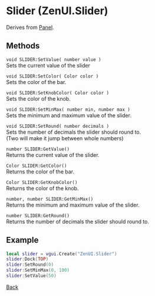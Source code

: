 # Slider (ZenUI.Slider)
Derives from [Panel](https://wiki.facepunch.com/gmod/Panel).

## Methods
`void SLIDER:SetValue( number value )`  
Sets the current value of the slider

`void SLIDER:SetColor( Color color )`  
Sets the color of the bar.

`void SLIDER:SetKnobColor( Color color )`  
Sets the color of the knob.

`void SLIDER:SetMinMax( number min, number max )`  
Sets the minimum and maximum value of the slider.

`void SLIDER:SetRound( number decimals )`  
Sets the number of decimals the slider should round to.  
(Two will make it jump between whole numbers)

`number SLIDER:GetValue()`  
Returns the current value of the slider.

`Color SLIDER:GetColor()`  
Returns the color of the bar.

`Color SLIDER:GetKnobColor()`  
Returns the color of the knob.

`number, number SLIDER:GetMinMax()`  
Returns the minimum and maximum value of the slider.

`number SLIDER:GetRound()`  
Returns the number of decimals the slider should round to.

## Example
```lua
local slider = vgui.Create("ZenUI.Slider")
slider:Dock(TOP)
slider:SetRound(0)
slider:SetMinMax(0, 100)
slider:SetValue(50)
```
[Back](../main.md)
